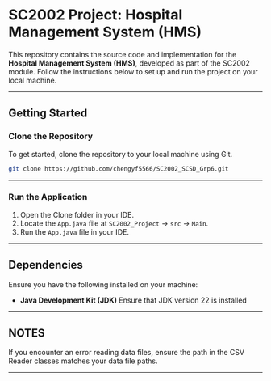 # SC2002 Project: Hospital Management System (HMS)

This repository contains the source code and implementation for the **Hospital Management System (HMS)**, developed as part of the SC2002 module. Follow the instructions below to set up and run the project on your local machine.

---

## **Getting Started**

### **Clone the Repository**
To get started, clone the repository to your local machine using Git.

```bash
git clone https://github.com/chengyf5566/SC2002_SCSD_Grp6.git
```

---

### **Run the Application**
1. Open the Clone folder in your IDE.
2. Locate the `App.java` file at `SC2002_Project` -> `src` -> `Main`.
3. Run the `App.java` file in your IDE.

---

## **Dependencies**
Ensure you have the following installed on your machine:
- **Java Development Kit (JDK)** Ensure that JDK version 22 is installed

---

## **NOTES**
If you encounter an error reading data files, ensure the path in the CSV Reader classes matches your data file paths.

---
